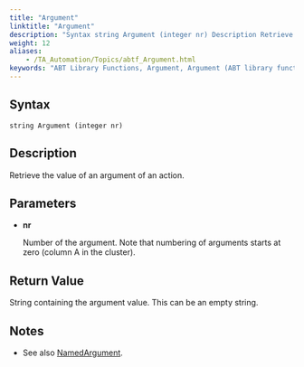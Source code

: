 ```yaml
--- 
title: "Argument"
linktitle: "Argument"
description: "Syntax string Argument (integer nr) Description Retrieve the value of an argument of an action. Parameters nr Number of the argument. Note that numbering of arguments starts at zero (column A in the ..."
weight: 12
aliases: 
    - /TA_Automation/Topics/abtf_Argument.html
keywords: "ABT Library Functions, Argument, Argument (ABT library function)"
---
```


## Syntax

`string Argument (integer nr)`

## Description

Retrieve the value of an argument of an action.

## Parameters

-   **nr**

    Number of the argument. Note that numbering of arguments starts at zero \(column A in the cluster\).


## Return Value

String containing the argument value. This can be an empty string.

## Notes

-   See also [NamedArgument](/TA_Automation/Topics/abtf_NamedArgument.html).




